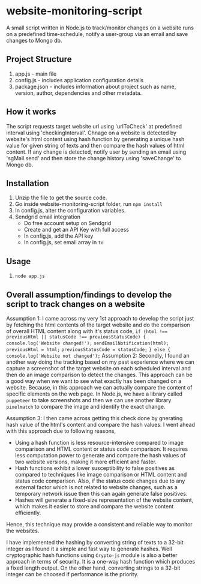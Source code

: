 # website-monitoring-script

A small script written in Node.js to track/monitor changes on a website runs on a predefined time-schedule, notify a user-group via an email and save changes to Mongo db.


## Project Structure

1. app.js - main file 
2. config.js - includes application configuration details
3. package.json - includes information about project such as name, version, author, dependencies and other metadata.

## How it works

The script requests target website url using 'urlToCheck' at predefined interval using 'checkingInterval'. Chnage on a website is detected by website's html content using hash function by generating a unique hash value for given string of texts and then compare the hash values of html content. If any change is detected, notify user by sending an email using 'sgMail.send' and then store the change history using 'saveChange' to Mongo db.

## Installation

1. Unzip the file to get the source code.
2. Go inside website-monitoring-script folder, run `npm install`
3. In config.js, alter the configuration variables.
4. Sendgrid email integration
    - Do free account setup on Sendgrid
    - Create and get an API Key with full access
    - In config.js, add the API key
    - In config.js, set email array in `to`

## Usage

1. `node app.js`

## Overall assumption/findings to develop the script to track changes on a website

Assumption 1:
I came across my very 1st approach to develop the script just by fetching the html contents of the target website and do the comparison of overall HTML content along with it's status code,
`if (html !== previousHtml || statusCode !== previousStatusCode) {`
      `console.log('Website changed!');`
      `sendEmailNotification(html);`
      `previousHtml = html;`
      `previousStatusCode = statusCode;`
    `} else {`
      `console.log('Website not changed');`
Assumption 2:
Secondly, I found an another way doing the tracking based on my past experience where we can capture a screenshot of the target website on each scheduled interval and then do an image comparison to detect the changes. This approach can be a good way when we want to see what exactly has been changed on a website. Because, in this approach we can actually compare the content of specific elements on the web page. In Node.js, we have a library called `puppeteer` to take screenshots and then we can use another library `pixelmatch` to compare the image and identify the exact change.

Assumption 3:
I then came across getting this check done by gnerating hash value of the html's content and compare the hash values. I went ahead with this approach due to following reasons,
- Using a hash function is less resource-intensive compared to image comparison and HTML content or status code comparison. It requires less computation power to generate and compare the hash values of two website versions, making it more efficient and faster.
- Hash functions exhibit a lower susceptibility to false positives as compared to techniques like image comparison or HTML content and status code comparison. Also, if the status code changes due to any external factor which is not related to website changes, such as a temporary network issue then this can again generate false positives.
- Hashes will generate a fixed-size representation of the website content, which makes it easier to store and compare the website content efficiently.

Hence, this technique may provide a consistent and reliable way to monitor the websites.

I have implemented the hashing by converting string of texts to a 32-bit integer as I found it a simple and fast way to generate hashes. Well cryptographic hash functions using `Crypto-js` module is also a better approach in terms of security. It is a one-way hash function which produces a fixed length output. On the other hand, converting strings to a 32-bit integer can be choosed if performance is the priority.






